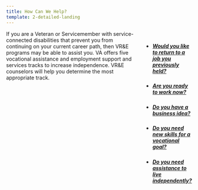 ```yaml
---
title: How Can We Help?
template: 2-detailed-landing
---
```


<div class="main" role="main" markdown="0">


<div class="section one" markdown="0">

<div class="primary" markdown="0">
<div class="row" markdown="0">
<div class="small-12 columns" markdown="1">
<div markdown="1">
If you are a Veteran or Servicemember with service-connected disabilities that prevent you from continuing on your current career path, then VR&amp;E programs may be able to assist you. VA offers five vocational assistance and employment support and services tracks to increase independence. VR&amp;E counselors will help you determine the most appropriate track.
</div>

<div class="navigation">
<div class="row">
<div class="small-12 columns">

<ul class="small-block-grid-1 medium-block-grid-3 cards small">


<li>
<a href="/vre/service-disabled/return-job/">
<h5>Would you like to return to a job you previously held?</h5>
</a>
</li>

<li>
<a href="/vre/service-disabled/existing-skills/">
<h5>Are you ready to work now?</h5>
</a>
</li>

<li>
<a href="/vre/service-disabled/start-business/">
<h5>Do you have a business idea?</h5>
</a>
</li>

<li>
<a href="/vre/service-disabled/new-skills/">
<h5>Do you need new skills for a vocational goal?</h5>
</a>
</li>

<li>
<a href="/vre/service-disabled/independent-living/">
<h5>Do you need assistance to live independently?</h5>
</a>
</li>

</ul>
</div>
</div>
</div>

</div>
